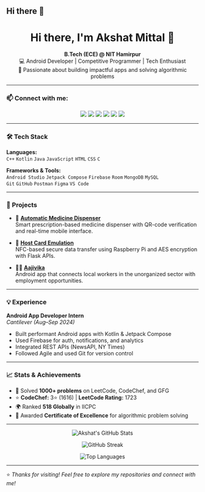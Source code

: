 ## Hi there 👋

<!--
**akshatt20/akshatt20** is a ✨ _special_ ✨ repository because its `README.md` (this file) appears on your GitHub profile.

Here are some ideas to get you started:

- 🔭 I’m currently working on ...
- 🌱 I’m currently learning ...
- 👯 I’m looking to collaborate on ...
- 🤔 I’m looking for help with ...
- 💬 Ask me about ...
- 📫 How to reach me: ...
- 😄 Pronouns: ...
- ⚡ Fun fact: ...
-->
<h1 align="center">Hi there, I'm Akshat Mittal 👋</h1>

<p align="center">
  <b>B.Tech (ECE) @ NIT Hamirpur</b><br>
  💻 Android Developer | Competitive Programmer | Tech Enthusiast<br>
  🚀 Passionate about building impactful apps and solving algorithmic problems
</p>

---

### 📫 Connect with me:

<p align="center">
  <a href="mailto:akshatmittal419@gmail.com"><img src="https://img.shields.io/badge/-Gmail-D14836?style=for-the-badge&logo=gmail&logoColor=white" /></a>
  <a href="https://www.linkedin.com/in/akshat-mittal-b25b0726a"><img src="https://img.shields.io/badge/-LinkedIn-0077B5?style=for-the-badge&logo=linkedin&logoColor=white" /></a>
  <a href="https://github.com/akshatt20"><img src="https://img.shields.io/badge/-GitHub-181717?style=for-the-badge&logo=github&logoColor=white" /></a>
  <a href="https://www.codechef.com/users/quick_salt_17"><img src="https://img.shields.io/badge/-CodeChef-5B4638?style=for-the-badge&logo=codechef&logoColor=white" /></a>
  <a href="https://leetcode.com/u/Akki9203/"><img src="https://img.shields.io/badge/-LeetCode-FFA116?style=for-the-badge&logo=leetcode&logoColor=black" /></a>
  <a href="https://www.geeksforgeeks.org/user/akshatmib1wl/"><img src="https://img.shields.io/badge/-GeeksforGeeks-14a800?style=for-the-badge&logo=geeksforgeeks&logoColor=white" /></a>
</p>

---

### 🛠 Tech Stack

**Languages:**  
`C++` `Kotlin` `Java` `JavaScript` `HTML` `CSS` `C`

**Frameworks & Tools:**  
`Android Studio` `Jetpack Compose` `Firebase` `Room` `MongoDB` `MySQL`  
`Git` `GitHub` `Postman` `Figma` `VS Code`

---

### 🚀 Projects

- 🔬 **[Automatic Medicine Dispenser](https://github.com/akshatt20/ProjectADD)**  
  Smart prescription-based medicine dispenser with QR-code verification and real-time mobile interface.

- 🔐 **[Host Card Emulation](https://github.com/akshatt20/NFC)**  
  NFC-based secure data transfer using Raspberry Pi and AES encryption with Flask APIs.

- 👷‍♂️ **[Aajivika](https://github.com/akshatt20/TeanInnovators)**  
  Android app that connects local workers in the unorganized sector with employment opportunities.

---

### 💡 Experience

**Android App Developer Intern**  
_Cantilever (Aug–Sep 2024)_  
- Built performant Android apps with Kotlin & Jetpack Compose  
- Used Firebase for auth, notifications, and analytics  
- Integrated REST APIs (NewsAPI, NY Times)  
- Followed Agile and used Git for version control

---

### 📈 Stats & Achievements

- 💯 Solved **1000+ problems** on LeetCode, CodeChef, and GFG  
- ⭐ **CodeChef:** 3⭐ (1616) | **LeetCode Rating:** 1723  
- 🌍 Ranked **518 Globally** in IICPC  
- 🏅 Awarded **Certificate of Excellence** for algorithmic problem solving

---

<p align="center">
  <img src="https://github-readme-stats.vercel.app/api?username=akshatt20&show_icons=true&theme=radical" alt="Akshat's GitHub Stats" />
</p>

<p align="center">
  <img src="https://github-readme-streak-stats.herokuapp.com/?user=akshatt20&theme=radical" alt="GitHub Streak" />
</p>

<p align="center">
  <img src="https://github-readme-stats.vercel.app/api/top-langs/?username=akshatt20&layout=compact&theme=radical" alt="Top Languages" />
</p>

---

⭐️ *Thanks for visiting! Feel free to explore my repositories and connect with me!*

